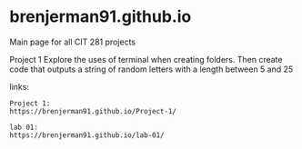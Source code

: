# brenjerman91.github.io
Main page for all CIT 281 projects 

Project 1
Explore the uses of terminal when creating folders. Then create code that outputs a string of random letters with a length between 5 and 25

links:

    Project 1:
    https://brenjerman91.github.io/Project-1/

    lab 01:
    https://brenjerman91.github.io/lab-01/






